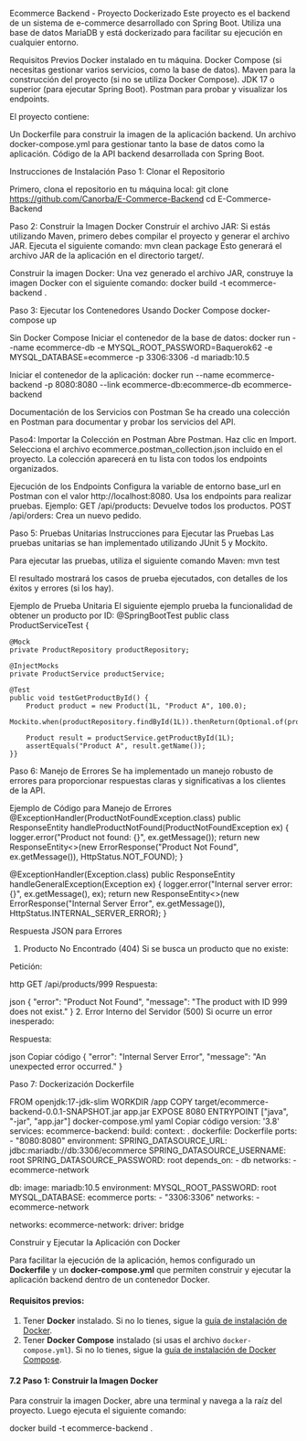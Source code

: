 Ecommerce Backend - Proyecto Dockerizado
Este proyecto es el backend de un sistema de e-commerce desarrollado con Spring Boot. Utiliza una base de datos MariaDB y está dockerizado para facilitar su ejecución en cualquier entorno.

Requisitos Previos
Docker instalado en tu máquina.
Docker Compose (si necesitas gestionar varios servicios, como la base de datos).
Maven para la construcción del proyecto (si no se utiliza Docker Compose).
JDK 17 o superior (para ejecutar Spring Boot).
Postman para probar y visualizar los endpoints.

El proyecto contiene:

Un Dockerfile para construir la imagen de la aplicación backend.
Un archivo docker-compose.yml para gestionar tanto la base de datos como la aplicación.
Código de la API backend desarrollada con Spring Boot.

Instrucciones de Instalación
Paso 1: Clonar el Repositorio

Primero, clona el repositorio en tu máquina local:
git clone https://github.com/Canorba/E-Commerce-Backend
cd E-Commerce-Backend

Paso 2: Construir la Imagen Docker
Construir el archivo JAR: Si estás utilizando Maven, primero debes compilar el proyecto y generar el archivo JAR. Ejecuta el siguiente comando:
mvn clean package
Esto generará el archivo JAR de la aplicación en el directorio target/.

Construir la imagen Docker: Una vez generado el archivo JAR, construye la imagen Docker con el siguiente comando:
docker build -t ecommerce-backend .

Paso 3: Ejecutar los Contenedores
Usando Docker Compose
docker-compose up

Sin Docker Compose
Iniciar el contenedor de la base de datos:
docker run --name ecommerce-db -e MYSQL_ROOT_PASSWORD=Baquerok62 -e MYSQL_DATABASE=ecommerce -p 3306:3306 -d mariadb:10.5

Iniciar el contenedor de la aplicación:
docker run --name ecommerce-backend -p 8080:8080 --link ecommerce-db:ecommerce-db ecommerce-backend

Documentación de los Servicios con Postman
Se ha creado una colección en Postman para documentar y probar los servicios del API.

Paso4: 
Importar la Colección en Postman
Abre Postman.
Haz clic en Import.
Selecciona el archivo ecommerce.postman_collection.json incluido en el proyecto.
La colección aparecerá en tu lista con todos los endpoints organizados.

Ejecución de los Endpoints
Configura la variable de entorno base_url en Postman con el valor http://localhost:8080.
Usa los endpoints para realizar pruebas. Ejemplo:
GET /api/products: Devuelve todos los productos.
POST /api/orders: Crea un nuevo pedido.

Paso 5:
Pruebas Unitarias
Instrucciones para Ejecutar las Pruebas
Las pruebas unitarias se han implementado utilizando JUnit 5 y Mockito.

Para ejecutar las pruebas, utiliza el siguiente comando Maven:
mvn test

El resultado mostrará los casos de prueba ejecutados, con detalles de los éxitos y errores (si los hay).

Ejemplo de Prueba Unitaria
El siguiente ejemplo prueba la funcionalidad de obtener un producto por ID:
@SpringBootTest
public class ProductServiceTest {

    @Mock
    private ProductRepository productRepository;

    @InjectMocks
    private ProductService productService;

    @Test
    public void testGetProductById() {
        Product product = new Product(1L, "Product A", 100.0);
        Mockito.when(productRepository.findById(1L)).thenReturn(Optional.of(product));

        Product result = productService.getProductById(1L);
        assertEquals("Product A", result.getName());
    }}

Paso 6:
Manejo de Errores
Se ha implementado un manejo robusto de errores para proporcionar respuestas claras y significativas a los clientes de la API.

Ejemplo de Código para Manejo de Errores
@ExceptionHandler(ProductNotFoundException.class)
public ResponseEntity<Object> handleProductNotFound(ProductNotFoundException ex) {
    logger.error("Product not found: {}", ex.getMessage());
    return new ResponseEntity<>(new ErrorResponse("Product Not Found", ex.getMessage()), HttpStatus.NOT_FOUND);
}

@ExceptionHandler(Exception.class)
public ResponseEntity<Object> handleGeneralException(Exception ex) {
    logger.error("Internal server error: {}", ex.getMessage(), ex);
    return new ResponseEntity<>(new ErrorResponse("Internal Server Error", ex.getMessage()), HttpStatus.INTERNAL_SERVER_ERROR);
}

Respuesta JSON para Errores
1. Producto No Encontrado (404)
Si se busca un producto que no existe:

Petición:

http
GET /api/products/999
Respuesta:

json
{
  "error": "Product Not Found",
  "message": "The product with ID 999 does not exist."
}
2. Error Interno del Servidor (500)
Si ocurre un error inesperado:

Respuesta:

json
Copiar código
{
  "error": "Internal Server Error",
  "message": "An unexpected error occurred."
}

Paso 7:
Dockerización
Dockerfile

FROM openjdk:17-jdk-slim
WORKDIR /app
COPY target/ecommerce-backend-0.0.1-SNAPSHOT.jar app.jar
EXPOSE 8080
ENTRYPOINT ["java", "-jar", "app.jar"]
docker-compose.yml
yaml
Copiar código
version: '3.8'
services:
  ecommerce-backend:
    build:
      context: .
      dockerfile: Dockerfile
    ports:
      - "8080:8080"
    environment:
      SPRING_DATASOURCE_URL: jdbc:mariadb://db:3306/ecommerce
      SPRING_DATASOURCE_USERNAME: root
      SPRING_DATASOURCE_PASSWORD: root
    depends_on:
      - db
    networks:
      - ecommerce-network

  db:
    image: mariadb:10.5
    environment:
      MYSQL_ROOT_PASSWORD: root
      MYSQL_DATABASE: ecommerce
    ports:
      - "3306:3306"
    networks:
      - ecommerce-network

networks:
  ecommerce-network:
    driver: bridge

Construir y Ejecutar la Aplicación con Docker

Para facilitar la ejecución de la aplicación, hemos configurado un **Dockerfile** y un **docker-compose.yml** que permiten construir y ejecutar la aplicación backend dentro de un contenedor Docker.

#### Requisitos previos:

1. Tener **Docker** instalado. Si no lo tienes, sigue la [guía de instalación de Docker](https://docs.docker.com/get-docker/).
2. Tener **Docker Compose** instalado (si usas el archivo `docker-compose.yml`). Si no lo tienes, sigue la [guía de instalación de Docker Compose](https://docs.docker.com/compose/install/).

#### 7.2 Paso 1: Construir la Imagen Docker

Para construir la imagen Docker, abre una terminal y navega a la raíz del proyecto. Luego ejecuta el siguiente comando:

docker build -t ecommerce-backend .

